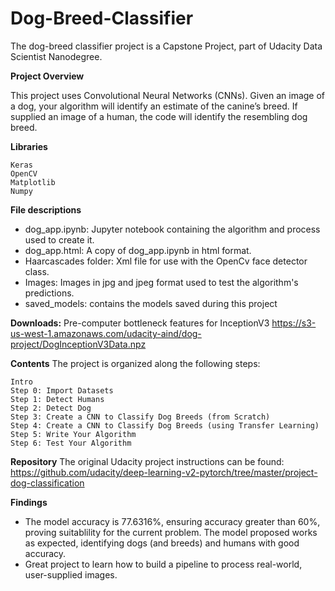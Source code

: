 # Dog-Breed-Classifier
The dog-breed classifier project is a Capstone Project, part of Udacity Data Scientist Nanodegree. 

**Project Overview**

This project uses Convolutional Neural Networks (CNNs). Given an image of a dog, your algorithm will identify an estimate of the canine’s breed. If supplied an image of a human, the code will identify the resembling dog breed.

**Libraries**
```
Keras
OpenCV
Matplotlib
Numpy
```
**File descriptions**
- dog_app.ipynb: Jupyter notebook containing the algorithm and process used to create it.
- dog_app.html: A copy of dog_app.ipynb in html format.
- Haarcascades folder: Xml file for use with the OpenCv face detector class.
- Images: Images in jpg and jpeg format used to test the algorithm's predictions.
- saved_models: contains the models saved during this project

**Downloads:**
Pre-computer bottleneck features for InceptionV3
https://s3-us-west-1.amazonaws.com/udacity-aind/dog-project/DogInceptionV3Data.npz

**Contents**
The project is organized along the following steps:

    Intro
    Step 0: Import Datasets
    Step 1: Detect Humans
    Step 2: Detect Dog
    Step 3: Create a CNN to Classify Dog Breeds (from Scratch)
    Step 4: Create a CNN to Classify Dog Breeds (using Transfer Learning)
    Step 5: Write Your Algorithm
    Step 6: Test Your Algorithm

**Repository**
The original Udacity project instructions can be found:
https://github.com/udacity/deep-learning-v2-pytorch/tree/master/project-dog-classification

**Findings**
* The model accuracy is 77.6316%, ensuring accuracy greater than 60%, proving suitablility for the current problem. The model proposed works as expected, identifying dogs (and breeds) and humans with good accuracy.
* Great project to learn how to build a pipeline to process real-world, user-supplied images.

